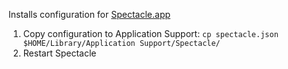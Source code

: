 Installs configuration for [Spectacle.app](https://www.spectacleapp.com/)

1. Copy configuration to Application Support: `cp spectacle.json $HOME/Library/Application Support/Spectacle/`
2. Restart Spectacle
